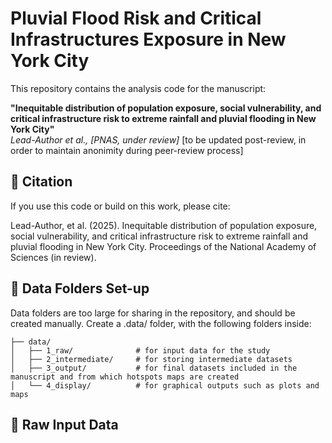 # Pluvial Flood Risk and Critical Infrastructures Exposure in New York City

This repository contains the analysis code for the manuscript:

**"Inequitable distribution of population exposure, social vulnerability, and critical infrastructure risk to extreme rainfall and pluvial flooding in New York City"**  
_Lead-Author et al., [PNAS, under review]_ [to be updated post-review, in order to maintain anonimity during peer-review process]

## 📄 Citation

If you use this code or build on this work, please cite:

Lead-Author, et al. (2025). Inequitable distribution of population exposure, social vulnerability, and critical infrastructure risk to extreme rainfall and pluvial flooding in New York City. Proceedings of the National Academy of Sciences (in review).

## 📁 Data Folders Set-up

Data folders are too large for sharing in the repository, and should be created manually. Create a .data/ folder, with the following folders inside:

```
├── data/                 
│   ├── 1_raw/              # for input data for the study
│   ├── 2_intermediate/     # for storing intermediate datasets
│   ├── 3_output/           # for final datasets included in the manuscript and from which hotspots maps are created
│   └── 4_display/          # for graphical outputs such as plots and maps
```

## 📁 Raw Input Data

